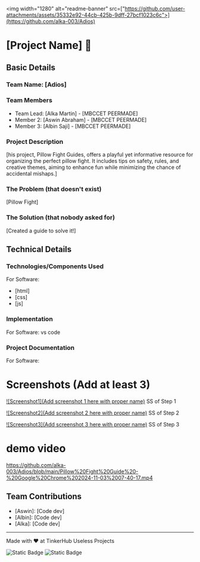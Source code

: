 <img width="1280" alt="readme-banner" src=["https://github.com/user-attachments/assets/35332e92-44cb-425b-9dff-27bcf1023c6c">](https://github.com/alka-003/Adios)

# [Project Name] 🎯


## Basic Details
### Team Name: [Adios]


### Team Members
- Team Lead: [Alka Martin] - [MBCCET PEERMADE]
- Member 2: [Aswin Abraham] - [MBCCET PEERMADE]
- Member 3: [Albin Saji] - [MBCCET PEERMADE]

### Project Description
[his project, Pillow Fight Guides, offers a playful yet informative resource for organizing the perfect pillow fight. It includes tips on safety, rules, and creative themes, aiming to enhance fun while minimizing the chance of accidental mishaps.]

### The Problem (that doesn't exist)
[Pillow Fight]
### The Solution (that nobody asked for)
[Created a guide to solve it!]

## Technical Details
### Technologies/Components Used
For Software:
- [html]
- [css]
- [js]
### Implementation
For Software:
vs code


### Project Documentation
For Software:

# Screenshots (Add at least 3)
[![Screenshot1](Add screenshot 1 here with proper name)](https://github.com/alka-003/Adios/blob/main/Screenshot%20(1).png)
SS of Step 1

[![Screenshot2](Add screenshot 2 here with proper name)](https://github.com/alka-003/Adios/blob/main/Screenshot%20(2).png)
SS of Step 2

[![Screenshot3](Add screenshot 3 here with proper name)](https://github.com/alka-003/Adios/blob/main/Screenshot%20(3).png)
SS of Step 3
# demo video
https://github.com/alka-003/Adios/blob/main/Pillow%20Fight%20Guide%20-%20Google%20Chrome%202024-11-03%2007-40-17.mp4

## Team Contributions
- [Aswin]: [Code dev]
- [Albin]: [Code dev]
- [Alka]: [Code dev]

---
Made with ❤️ at TinkerHub Useless Projects 

![Static Badge](https://img.shields.io/badge/TinkerHub-24?color=%23000000&link=https%3A%2F%2Fwww.tinkerhub.org%2F)
![Static Badge](https://img.shields.io/badge/UselessProject--24-24?link=https%3A%2F%2Fwww.tinkerhub.org%2Fevents%2FQ2Q1TQKX6Q%2FUseless%2520Projects)
